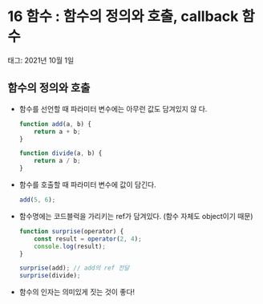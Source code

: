 # 16 함수 : 함수의 정의와 호출, callback 함수

태그: 2021년 10월 1일

## 함수의 정의와 호출

- 함수를 선언할 때 파라미터 변수에는 아무런 값도 담겨있지 않 다.
    
    ```jsx
    function add(a, b) {
    	return a + b;
    }
    
    function divide(a, b) {
    	return a / b;
    }
    ```
    
- 함수를 호출할 때 파라미터 변수에 값이 담긴다.
    
    ```jsx
    add(5, 6);
    ```
    
- 함수명에는 코드블럭을 가리키는 ref가 담겨있다. (함수 자체도 object이기 때문)
    
    ```jsx
    function surprise(operator) {
    	const result = operator(2, 4);
    	console.log(result);
    } 
    
    surprise(add); // add의 ref 전달
    surprise(divide);
    ```
    
- 함수의 인자는 의미있게 짓는 것이 좋다!